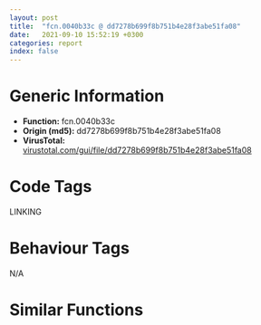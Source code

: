 ```yaml
---
layout: post
title:  "fcn.0040b33c @ dd7278b699f8b751b4e28f3abe51fa08"
date:   2021-09-10 15:52:19 +0300
categories: report
index: false
---
```


# Generic Information
- **Function:** fcn.0040b33c
- **Origin (md5):** dd7278b699f8b751b4e28f3abe51fa08
- **VirusTotal:** [virustotal.com/gui/file/dd7278b699f8b751b4e28f3abe51fa08][virustotal_ref]

# Code Tags
<span class="tag" id="LINKING">LINKING</span>


# Behaviour Tags
<span class="bhv-tag" id="na">N/A</span>

# Similar Functions
<script type="text/javascript" src="https://www.gstatic.com/charts/loader.js"></script>
<script type="text/javascript">

    google.charts.load('current', {'packages':['corechart']});
    google.charts.setOnLoadCallback(drawChart);

    function drawChart() {
    var data = new google.visualization.DataTable();
        data.addColumn('number', 'X');
        data.addColumn('number', 'Y');
        data.addColumn({type: 'string', role: 'tooltip', 'p': {'html': true}});
        data.addColumn({'type': 'string', 'role': 'style'});
        
        data.addRows([
    [-81.11811828613281, -148.2472686767578, '<b><a href="/report/fcn.0040b33c@dd7278b699f8b751b4e28f3abe51fa08">fcn.0040b33c</a><br>@dd7278b699f8b751b4e28f3abe51fa08</b><br>push ebp<br>mov ebp, esp<br>push ecx<br>lea eax, [ebp-4]<br>push eax<br>push 0x415220<br>push 0<br>call dword[sym.imp.KERNEL32.dll_GetModuleHandleExW]<br>test eax, eax<br>je 0x40b36c<br>push str.CorExitProcess<br>push dword[ebp-4]<br>call dword[sym.imp.KERNEL32.dll_GetProcAddress]<br>test eax, eax<br>je 0x40b36c<br>push dword[ebp+8]<br>call eax<br>mov esp, ebp<br>pop ebp<br>ret <br><eoc> ', 'point { fill-color: #e0440e; }'],
[1.5460704565048218, -143.09197998046875, '<b><a href="/report/fcn.00404ebf@71550f1ee4f4626545a4bffe6d950f12">fcn.00404ebf</a><br>@71550f1ee4f4626545a4bffe6d950f12</b><br>push ebp<br>mov ebp, esp<br>push ecx<br>lea eax, [ebp-4]<br>push eax<br>push 0x40f300<br>push 0<br>call dword[sym.imp.KERNEL32.dll_GetModuleHandleExW]<br>test eax, eax<br>je 0x404eef<br>push str.CorExitProcess<br>push dword[ebp-4]<br>call dword[sym.imp.KERNEL32.dll_GetProcAddress]<br>test eax, eax<br>je 0x404eef<br>push dword[ebp+8]<br>call eax<br>mov esp, ebp<br>pop ebp<br>ret <br><eoc> ', 'null'],
[-10.172956466674805, -24.86172103881836, '<b><a href="/report/fcn.0040cabe@3d0ec851566b617e7e4e75da3dd9651c">fcn.0040cabe</a><br>@3d0ec851566b617e7e4e75da3dd9651c</b><br>push ebp<br>mov ebp, esp<br>push ecx<br>lea eax, [ebp-4]<br>push eax<br>push 0x506e18<br>push 0<br>call dword[sym.imp.KERNEL32.dll_GetModuleHandleExW]<br>test eax, eax<br>je 0x40caee<br>push str.CorExitProcess<br>push dword[ebp-4]<br>call dword[sym.imp.KERNEL32.dll_GetProcAddress]<br>test eax, eax<br>je 0x40caee<br>push dword[ebp+8]<br>call eax<br>mov esp, ebp<br>pop ebp<br>ret <br><eoc> ', 'null'],
[-55.473304748535156, -92.72848510742188, '<b><a href="/report/fcn.0040d27e@e69fcfbd512770c44a9d6b90a42edeb0">fcn.0040d27e</a><br>@e69fcfbd512770c44a9d6b90a42edeb0</b><br>push ebp<br>mov ebp, esp<br>push ecx<br>lea eax, [ebp-4]<br>push eax<br>push 0x4ce390<br>push 0<br>call dword[sym.imp.KERNEL32.dll_GetModuleHandleExW]<br>test eax, eax<br>je 0x40d2ae<br>push str.CorExitProcess<br>push dword[ebp-4]<br>call dword[sym.imp.KERNEL32.dll_GetProcAddress]<br>test eax, eax<br>je 0x40d2ae<br>push dword[ebp+8]<br>call eax<br>mov esp, ebp<br>pop ebp<br>ret <br><eoc> ', 'null'],
[-97.37477111816406, -101.080078125, '<b><a href="/report/fcn.0040ba57@4e7335a256154dbc07a5bd862e9622fe">fcn.0040ba57</a><br>@4e7335a256154dbc07a5bd862e9622fe</b><br>push ebp<br>mov ebp, esp<br>push ecx<br>lea eax, [ebp-4]<br>push eax<br>push 0x4ccab0<br>push 0<br>call dword[sym.imp.KERNEL32.dll_GetModuleHandleExW]<br>test eax, eax<br>je 0x40ba87<br>push str.CorExitProcess<br>push dword[ebp-4]<br>call dword[sym.imp.KERNEL32.dll_GetProcAddress]<br>test eax, eax<br>je 0x40ba87<br>push dword[ebp+8]<br>call eax<br>mov esp, ebp<br>pop ebp<br>ret <br><eoc> ', 'null'],
[-149.22842407226562, -121.51252746582031, '<b><a href="/report/fcn.0040c315@c5a9328b4292c431a6e3f48185308528">fcn.0040c315</a><br>@c5a9328b4292c431a6e3f48185308528</b><br>push ebp<br>mov ebp, esp<br>push ecx<br>lea eax, [ebp-4]<br>push eax<br>push 0x4cd7f8<br>push 0<br>call dword[sym.imp.KERNEL32.dll_GetModuleHandleExW]<br>test eax, eax<br>je 0x40c345<br>push str.CorExitProcess<br>push dword[ebp-4]<br>call dword[sym.imp.KERNEL32.dll_GetProcAddress]<br>test eax, eax<br>je 0x40c345<br>push dword[ebp+8]<br>call eax<br>mov esp, ebp<br>pop ebp<br>ret <br><eoc> ', 'null'],
[33.685546875, -103.38568115234375, '<b><a href="/report/fcn.0040c785@22e4fd0c4b1c614e2ac3f6bd9999bcbd">fcn.0040c785</a><br>@22e4fd0c4b1c614e2ac3f6bd9999bcbd</b><br>push ebp<br>mov ebp, esp<br>push ecx<br>lea eax, [ebp-4]<br>push eax<br>push 0x697300<br>push 0<br>call dword[sym.imp.KERNEL32.dll_GetModuleHandleExW]<br>test eax, eax<br>je 0x40c7b5<br>push str.CorExitProcess<br>push dword[ebp-4]<br>call dword[sym.imp.KERNEL32.dll_GetProcAddress]<br>test eax, eax<br>je 0x40c7b5<br>push dword[ebp+8]<br>call eax<br>mov esp, ebp<br>pop ebp<br>ret <br><eoc> ', 'null'],
[13.711734771728516, 307.015380859375, '<b><a href="/report/fcn.004232ab@d96761eb00d2d97e2b6f5ffffed0b46a">fcn.004232ab</a><br>@d96761eb00d2d97e2b6f5ffffed0b46a</b><br>push ebp<br>mov ebp, esp<br>push ecx<br>lea eax, [ebp-4]<br>push eax<br>push str.mscoree.dll<br>push 0<br>call dword[sym.imp.KERNEL32.dll_GetModuleHandleExW]<br>test eax, eax<br>je 0x4232db<br>push str.CorExitProcess<br>push dword[ebp-4]<br>call dword[sym.imp.KERNEL32.dll_GetProcAddress]<br>test eax, eax<br>je 0x4232db<br>push dword[ebp+8]<br>call eax<br>mov esp, ebp<br>pop ebp<br>ret <br><eoc> ', 'null'],
[-67.45380401611328, 27.801937103271484, '<b><a href="/report/fcn.0040d355@6e195fbdf6b398dc597c28abc7c7a2ae">fcn.0040d355</a><br>@6e195fbdf6b398dc597c28abc7c7a2ae</b><br>push ebp<br>mov ebp, esp<br>push ecx<br>lea eax, [ebp-4]<br>push eax<br>push 0x687aa8<br>push 0<br>call dword[sym.imp.KERNEL32.dll_GetModuleHandleExW]<br>test eax, eax<br>je 0x40d385<br>push str.CorExitProcess<br>push dword[ebp-4]<br>call dword[sym.imp.KERNEL32.dll_GetProcAddress]<br>test eax, eax<br>je 0x40d385<br>push dword[ebp+8]<br>call eax<br>mov esp, ebp<br>pop ebp<br>ret <br><eoc> ', 'null'],
[80.43281555175781, -19.847801208496094, '<b><a href="/report/fcn.0040e2e3@2e1edbc8d641dbbe3e09e9f1f72cd2fc">fcn.0040e2e3</a><br>@2e1edbc8d641dbbe3e09e9f1f72cd2fc</b><br>push ebp<br>mov ebp, esp<br>push ecx<br>lea eax, [ebp-4]<br>push eax<br>push 0x4d0290<br>push 0<br>call dword[sym.imp.KERNEL32.dll_GetModuleHandleExW]<br>test eax, eax<br>je 0x40e313<br>push str.CorExitProcess<br>push dword[ebp-4]<br>call dword[sym.imp.KERNEL32.dll_GetProcAddress]<br>test eax, eax<br>je 0x40e313<br>push dword[ebp+8]<br>call eax<br>mov esp, ebp<br>pop ebp<br>ret <br><eoc> ', 'null'],
[39.30036544799805, 276.5279846191406, '<b><a href="/report/fcn.00609de1@52d540e8e13e0f0bbb8946b2363a382d">fcn.00609de1</a><br>@52d540e8e13e0f0bbb8946b2363a382d</b><br>push ebp<br>mov ebp, esp<br>push ecx<br>lea eax, [ebp-4]<br>push eax<br>push str.mscoree.dll<br>push 0<br>call dword[sym.imp.KERNEL32.dll_GetModuleHandleExW]<br>test eax, eax<br>je 0x609e11<br>push str.CorExitProcess<br>push dword[ebp-4]<br>call dword[sym.imp.KERNEL32.dll_GetProcAddress]<br>test eax, eax<br>je 0x609e11<br>push dword[ebp+8]<br>call eax<br>mov esp, ebp<br>pop ebp<br>ret <br><eoc> ', 'null'],
[-9.874382019042969, 289.4602966308594, '<b><a href="/report/fcn.004293b3@ba86269e5231930ee4def4088ddb8d19">fcn.004293b3</a><br>@ba86269e5231930ee4def4088ddb8d19</b><br>push ebp<br>mov ebp, esp<br>push ecx<br>lea eax, [ebp-4]<br>push eax<br>push str.mscoree.dll<br>push 0<br>call dword[sym.imp.KERNEL32.dll_GetModuleHandleExW]<br>test eax, eax<br>je 0x4293e3<br>push str.CorExitProcess<br>push dword[ebp-4]<br>call dword[sym.imp.KERNEL32.dll_GetProcAddress]<br>test eax, eax<br>je 0x4293e3<br>push dword[ebp+8]<br>call eax<br>mov esp, ebp<br>pop ebp<br>ret <br><eoc> ', 'null'],
[107.78971862792969, -133.40182495117188, '<b><a href="/report/fcn.00409855@f40e41234bc244856083b8839ad797e1">fcn.00409855</a><br>@f40e41234bc244856083b8839ad797e1</b><br>push ebp<br>mov ebp, esp<br>push ecx<br>lea eax, [ebp-4]<br>push eax<br>push 0x4cb338<br>push 0<br>call dword[sym.imp.KERNEL32.dll_GetModuleHandleExW]<br>test eax, eax<br>je 0x409885<br>push str.CorExitProcess<br>push dword[ebp-4]<br>call dword[sym.imp.KERNEL32.dll_GetProcAddress]<br>test eax, eax<br>je 0x409885<br>push dword[ebp+8]<br>call eax<br>mov esp, ebp<br>pop ebp<br>ret <br><eoc> ', 'null'],
[-30.022144317626953, -184.47027587890625, '<b><a href="/report/fcn.0041014f@fd17dad7a5809016e438b746adc04679">fcn.0041014f</a><br>@fd17dad7a5809016e438b746adc04679</b><br>push ebp<br>mov ebp, esp<br>push ecx<br>lea eax, [ebp-4]<br>push eax<br>push 0x465f48<br>push 0<br>call dword[sym.imp.KERNEL32.dll_GetModuleHandleExW]<br>test eax, eax<br>je 0x41017f<br>push str.CorExitProcess<br>push dword[ebp-4]<br>call dword[sym.imp.KERNEL32.dll_GetProcAddress]<br>test eax, eax<br>je 0x41017f<br>push dword[ebp+8]<br>call eax<br>mov esp, ebp<br>pop ebp<br>ret <br><eoc> ', 'null'],
[109.45185852050781, -70.27176666259766, '<b><a href="/report/fcn.0040fcef@4643b8f5a3d13e435a65fc553546b71e">fcn.0040fcef</a><br>@4643b8f5a3d13e435a65fc553546b71e</b><br>push ebp<br>mov ebp, esp<br>push ecx<br>lea eax, [ebp-4]<br>push eax<br>push 0x6b1490<br>push 0<br>call dword[sym.imp.KERNEL32.dll_GetModuleHandleExW]<br>test eax, eax<br>je 0x40fd1f<br>push str.CorExitProcess<br>push dword[ebp-4]<br>call dword[sym.imp.KERNEL32.dll_GetProcAddress]<br>test eax, eax<br>je 0x40fd1f<br>push dword[ebp+8]<br>call eax<br>mov esp, ebp<br>pop ebp<br>ret <br><eoc> ', 'null'],
[11.351200103759766, 267.7168884277344, '<b><a href="/report/fcn.101245e8@e5d49e0823e602f2ee948ac39d32c1eb">fcn.101245e8</a><br>@e5d49e0823e602f2ee948ac39d32c1eb</b><br>push ebp<br>mov ebp, esp<br>push ecx<br>lea eax, [ebp-4]<br>push eax<br>push str.mscoree.dll<br>push 0<br>call dword[sym.imp.KERNEL32.dll_GetModuleHandleExW]<br>test eax, eax<br>je 0x10124618<br>push str.CorExitProcess<br>push dword[ebp-4]<br>call dword[sym.imp.KERNEL32.dll_GetProcAddress]<br>test eax, eax<br>je 0x10124618<br>push dword[ebp+8]<br>call eax<br>mov esp, ebp<br>pop ebp<br>ret <br><eoc> ', 'null'],
[10.900511741638184, -63.333465576171875, '<b><a href="/report/fcn.0040f8b7@d3b17e7234a8b4bee51cf688dbfdf6d0">fcn.0040f8b7</a><br>@d3b17e7234a8b4bee51cf688dbfdf6d0</b><br>push ebp<br>mov ebp, esp<br>push ecx<br>lea eax, [ebp-4]<br>push eax<br>push 0x47ea30<br>push 0<br>call dword[sym.imp.KERNEL32.dll_GetModuleHandleExW]<br>test eax, eax<br>je 0x40f8e7<br>push str.CorExitProcess<br>push dword[ebp-4]<br>call dword[sym.imp.KERNEL32.dll_GetProcAddress]<br>test eax, eax<br>je 0x40f8e7<br>push dword[ebp+8]<br>call eax<br>mov esp, ebp<br>pop ebp<br>ret <br><eoc> ', 'null'],
[-31.164306640625, -59.99323654174805, '<b><a href="/report/fcn.00653cf8@8c848ad89aab40a1738b363a37856125">fcn.00653cf8</a><br>@8c848ad89aab40a1738b363a37856125</b><br>push ebp<br>mov ebp, esp<br>push ecx<br>lea eax, [ebp-4]<br>push eax<br>push 0x65e280<br>push 0<br>call dword[sym.imp.KERNEL32.dll_GetModuleHandleExW]<br>test eax, eax<br>je 0x653d28<br>push str.CorExitProcess<br>push dword[ebp-4]<br>call dword[sym.imp.KERNEL32.dll_GetProcAddress]<br>test eax, eax<br>je 0x653d28<br>push dword[ebp+8]<br>call eax<br>mov esp, ebp<br>pop ebp<br>ret <br><eoc> ', 'null'],
[-40.27489471435547, -131.38107299804688, '<b><a href="/report/fcn.0040d3eb@90aa43862e75a7f78f2655241632f0e5">fcn.0040d3eb</a><br>@90aa43862e75a7f78f2655241632f0e5</b><br>push ebp<br>mov ebp, esp<br>push ecx<br>lea eax, [ebp-4]<br>push eax<br>push 0x4ce0d8<br>push 0<br>call dword[sym.imp.KERNEL32.dll_GetModuleHandleExW]<br>test eax, eax<br>je 0x40d41b<br>push str.CorExitProcess<br>push dword[ebp-4]<br>call dword[sym.imp.KERNEL32.dll_GetProcAddress]<br>test eax, eax<br>je 0x40d41b<br>push dword[ebp+8]<br>call eax<br>mov esp, ebp<br>pop ebp<br>ret <br><eoc> ', 'null'],
[-10.796393394470215, -98.68270874023438, '<b><a href="/report/fcn.0040d717@883dfc165005908f8666e487fe529d8c">fcn.0040d717</a><br>@883dfc165005908f8666e487fe529d8c</b><br>push ebp<br>mov ebp, esp<br>push ecx<br>lea eax, [ebp-4]<br>push eax<br>push 0x642a10<br>push 0<br>call dword[sym.imp.KERNEL32.dll_GetModuleHandleExW]<br>test eax, eax<br>je 0x40d747<br>push str.CorExitProcess<br>push dword[ebp-4]<br>call dword[sym.imp.KERNEL32.dll_GetProcAddress]<br>test eax, eax<br>je 0x40d747<br>push dword[ebp+8]<br>call eax<br>mov esp, ebp<br>pop ebp<br>ret <br><eoc> ', 'null'],
[54.54778289794922, -65.64801788330078, '<b><a href="/report/fcn.004088af@1fd683a7f72f257d6d6de6e845d6c40a">fcn.004088af</a><br>@1fd683a7f72f257d6d6de6e845d6c40a</b><br>push ebp<br>mov ebp, esp<br>push ecx<br>lea eax, [ebp-4]<br>push eax<br>push 0x4ca0c0<br>push 0<br>call dword[sym.imp.KERNEL32.dll_GetModuleHandleExW]<br>test eax, eax<br>je 0x4088df<br>push str.CorExitProcess<br>push dword[ebp-4]<br>call dword[sym.imp.KERNEL32.dll_GetProcAddress]<br>test eax, eax<br>je 0x4088df<br>push dword[ebp+8]<br>call eax<br>mov esp, ebp<br>pop ebp<br>ret <br><eoc> ', 'null'],
[-52.56980514526367, -19.326705932617188, '<b><a href="/report/fcn.0040854e@f9b80f61ad003ebdee20dab4a0087d2a">fcn.0040854e</a><br>@f9b80f61ad003ebdee20dab4a0087d2a</b><br>push ebp<br>mov ebp, esp<br>push ecx<br>lea eax, [ebp-4]<br>push eax<br>push 0x4c9088<br>push 0<br>call dword[sym.imp.KERNEL32.dll_GetModuleHandleExW]<br>test eax, eax<br>je 0x40857e<br>push str.CorExitProcess<br>push dword[ebp-4]<br>call dword[sym.imp.KERNEL32.dll_GetProcAddress]<br>test eax, eax<br>je 0x40857e<br>push dword[ebp+8]<br>call eax<br>mov esp, ebp<br>pop ebp<br>ret <br><eoc> ', 'null'],
[-120.43279266357422, -57.916744232177734, '<b><a href="/report/fcn.004813d8@152885a790b99953ce23874f0947b7bd">fcn.004813d8</a><br>@152885a790b99953ce23874f0947b7bd</b><br>push ebp<br>mov ebp, esp<br>push ecx<br>lea eax, [ebp-4]<br>push eax<br>push 0x49d7d0<br>push 0<br>call dword[sym.imp.KERNEL32.dll_GetModuleHandleExW]<br>test eax, eax<br>je 0x481408<br>push str.CorExitProcess<br>push dword[ebp-4]<br>call dword[sym.imp.KERNEL32.dll_GetProcAddress]<br>test eax, eax<br>je 0x481408<br>push dword[ebp+8]<br>call eax<br>mov esp, ebp<br>pop ebp<br>ret <br><eoc> ', 'null'],
[-100.46743774414062, -12.188284873962402, '<b><a href="/report/fcn.0040a1f3@5d44fc96ec059e83cbab5efb708e5e9e">fcn.0040a1f3</a><br>@5d44fc96ec059e83cbab5efb708e5e9e</b><br>push ebp<br>mov ebp, esp<br>push ecx<br>lea eax, [ebp-4]<br>push eax<br>push 0x4cb128<br>push 0<br>call dword[sym.imp.KERNEL32.dll_GetModuleHandleExW]<br>test eax, eax<br>je 0x40a223<br>push str.CorExitProcess<br>push dword[ebp-4]<br>call dword[sym.imp.KERNEL32.dll_GetProcAddress]<br>test eax, eax<br>je 0x40a223<br>push dword[ebp+8]<br>call eax<br>mov esp, ebp<br>pop ebp<br>ret <br><eoc> ', 'null'],
[31.090686798095703, -22.71593475341797, '<b><a href="/report/fcn.00409d8a@01be4434cc5f975da87a4b25d209e100">fcn.00409d8a</a><br>@01be4434cc5f975da87a4b25d209e100</b><br>push ebp<br>mov ebp, esp<br>push ecx<br>lea eax, [ebp-4]<br>push eax<br>push 0x414290<br>push 0<br>call dword[sym.imp.KERNEL32.dll_GetModuleHandleExW]<br>test eax, eax<br>je 0x409dba<br>push str.CorExitProcess<br>push dword[ebp-4]<br>call dword[sym.imp.KERNEL32.dll_GetProcAddress]<br>test eax, eax<br>je 0x409dba<br>push dword[ebp+8]<br>call eax<br>mov esp, ebp<br>pop ebp<br>ret <br><eoc> ', 'null'],
[-21.017902374267578, 16.811939239501953, '<b><a href="/report/fcn.0040a7f9@fec037c981b84fb9df87dac6521840c9">fcn.0040a7f9</a><br>@fec037c981b84fb9df87dac6521840c9</b><br>push ebp<br>mov ebp, esp<br>push ecx<br>lea eax, [ebp-4]<br>push eax<br>push 0x4cd780<br>push 0<br>call dword[sym.imp.KERNEL32.dll_GetModuleHandleExW]<br>test eax, eax<br>je 0x40a829<br>push str.CorExitProcess<br>push dword[ebp-4]<br>call dword[sym.imp.KERNEL32.dll_GetProcAddress]<br>test eax, eax<br>je 0x40a829<br>push dword[ebp+8]<br>call eax<br>mov esp, ebp<br>pop ebp<br>ret <br><eoc> ', 'null'],
[-74.86067199707031, -55.09288024902344, '<b><a href="/report/fcn.004813d8@fb9b7d22bc1c143ac66b0575cbdd088d">fcn.004813d8</a><br>@fb9b7d22bc1c143ac66b0575cbdd088d</b><br>push ebp<br>mov ebp, esp<br>push ecx<br>lea eax, [ebp-4]<br>push eax<br>push 0x49d7d0<br>push 0<br>call dword[sym.imp.KERNEL32.dll_GetModuleHandleExW]<br>test eax, eax<br>je 0x481408<br>push str.CorExitProcess<br>push dword[ebp-4]<br>call dword[sym.imp.KERNEL32.dll_GetProcAddress]<br>test eax, eax<br>je 0x481408<br>push dword[ebp+8]<br>call eax<br>mov esp, ebp<br>pop ebp<br>ret <br><eoc> ', 'null'],
[43.084590911865234, 306.6976013183594, '<b><a href="/report/fcn.0040d082@470263fe7e7cc115b95cd041d643e3b5">fcn.0040d082</a><br>@470263fe7e7cc115b95cd041d643e3b5</b><br>push ebp<br>mov ebp, esp<br>push ecx<br>lea eax, [ebp-4]<br>push eax<br>push str.mscoree.dll<br>push 0<br>call dword[sym.imp.KERNEL32.dll_GetModuleHandleExW]<br>test eax, eax<br>je 0x40d0b2<br>push str.CorExitProcess<br>push dword[ebp-4]<br>call dword[sym.imp.KERNEL32.dll_GetProcAddress]<br>test eax, eax<br>je 0x40d0b2<br>push dword[ebp+8]<br>call eax<br>mov esp, ebp<br>pop ebp<br>ret <br><eoc> ', 'null'],
[23.863805770874023, 42.48198318481445, '<b><a href="/report/fcn.0040e3ab@e5be9c1df6690f9880cc7a4e3bb82114">fcn.0040e3ab</a><br>@e5be9c1df6690f9880cc7a4e3bb82114</b><br>push ebp<br>mov ebp, esp<br>push ecx<br>lea eax, [ebp-4]<br>push eax<br>push 0x493618<br>push 0<br>call dword[sym.imp.KERNEL32.dll_GetModuleHandleExW]<br>test eax, eax<br>je 0x40e3db<br>push str.CorExitProcess<br>push dword[ebp-4]<br>call dword[sym.imp.KERNEL32.dll_GetProcAddress]<br>test eax, eax<br>je 0x40e3db<br>push dword[ebp+8]<br>call eax<br>mov esp, ebp<br>pop ebp<br>ret <br><eoc> ', 'null'],
[41.54736328125, 30.465112686157227, '<b><a href="/report/fcn.004813d8@912f1d013a0d6151bc7a7cef6da1b2a0">fcn.004813d8</a><br>@912f1d013a0d6151bc7a7cef6da1b2a0</b><br>push ebp<br>mov ebp, esp<br>push ecx<br>lea eax, [ebp-4]<br>push eax<br>push 0x49d7d0<br>push 0<br>call dword[sym.imp.KERNEL32.dll_GetModuleHandleExW]<br>test eax, eax<br>je 0x481408<br>push str.CorExitProcess<br>push dword[ebp-4]<br>call dword[sym.imp.KERNEL32.dll_GetProcAddress]<br>test eax, eax<br>je 0x481408<br>push dword[ebp+8]<br>call eax<br>mov esp, ebp<br>pop ebp<br>ret <br><eoc> ', 'null'],
[47.677120208740234, -147.26817321777344, '<b><a href="/report/fcn.0040cd84@c299206e1e94de2392d4dd9464d03d54">fcn.0040cd84</a><br>@c299206e1e94de2392d4dd9464d03d54</b><br>push ebp<br>mov ebp, esp<br>push ecx<br>lea eax, [ebp-4]<br>push eax<br>push 0x431fb8<br>push 0<br>call dword[sym.imp.KERNEL32.dll_GetModuleHandleExW]<br>test eax, eax<br>je 0x40cdb4<br>push str.CorExitProcess<br>push dword[ebp-4]<br>call dword[sym.imp.KERNEL32.dll_GetProcAddress]<br>test eax, eax<br>je 0x40cdb4<br>push dword[ebp+8]<br>call eax<br>mov esp, ebp<br>pop ebp<br>ret <br><eoc> ', 'null'],

        ]);

    var options = {
        title: 'Similarity Plot',
        legend: 'none',
        colors: ['#dedbd9', '#e6693e', '#ec8f6e', '#f3b49f', '#f6c7b6'],
        tooltip: {isHtml: true, trigger: 'both'},
        explorer: {
        actions: ["dragToZoom", "rightClickToReset"],
        },
        chartArea: {
        width: '80%',
        height: '80%'
        },
        width: '100%',
        height: '100%'
    };

    var chart = new google.visualization.ScatterChart(document.getElementById('chart_div'));

    chart.draw(data, options);
    }
    
</script>


<div id="chart_div" style="width: 100%px; height: 100%;"></div>

# Disassembled Code
{% highlight nasm %}

push ebp
mov ebp, esp
push ecx
lea eax, [ebp-4]
push eax
push 0x415220
push 0
call dword[sym.imp.KERNEL32.dll_GetModuleHandleExW]
test eax, eax
je 0x40b36c
push str.CorExitProcess
push dword[ebp-4]
call dword[sym.imp.KERNEL32.dll_GetProcAddress]
test eax, eax
je 0x40b36c
push dword[ebp+8]
call eax
mov esp, ebp
pop ebp
ret

{% endhighlight %}

[virustotal_ref]: https://www.virustotal.com/gui/file/dd7278b699f8b751b4e28f3abe51fa08